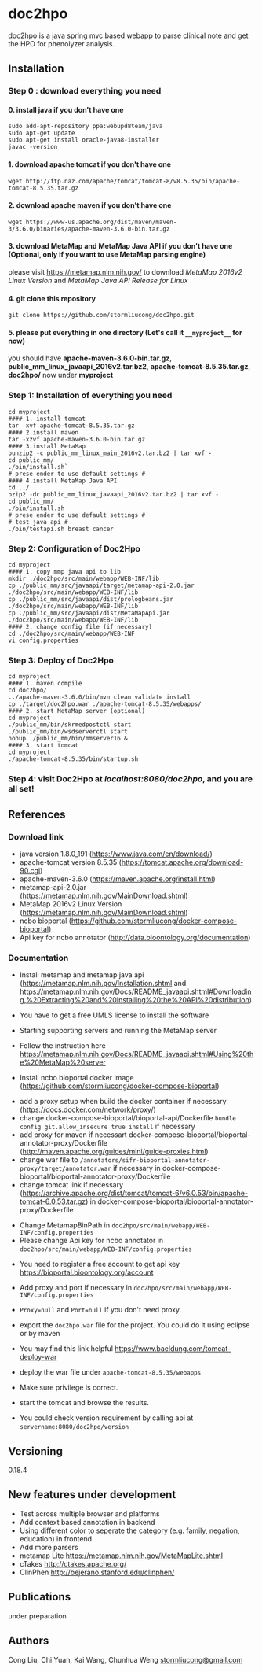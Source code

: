 # doc2hpo
doc2hpo is a java spring mvc based webapp to parse clinical note and get the HPO for phenolyzer analysis.
 ## Installation
  ### Step 0 : download everything you need
   #### 0. install java if you don't have one
  
   ```
   sudo add-apt-repository ppa:webupd8team/java
   sudo apt-get update
   sudo apt-get install oracle-java8-installer
   javac -version
   ```
  
   #### 1. download apache tomcat if you don't have one
   ```
   wget http://ftp.naz.com/apache/tomcat/tomcat-8/v8.5.35/bin/apache-tomcat-8.5.35.tar.gz
   ```
   #### 2. download apache maven if you don't have one
   ```
   wget https://www-us.apache.org/dist/maven/maven-3/3.6.0/binaries/apache-maven-3.6.0-bin.tar.gz
   ```
   #### 3. download MetaMap and MetaMap Java API if you don't have one (Optional, only if you want to use MetaMap parsing engine)
   please visit https://metamap.nlm.nih.gov/ to download _MetaMap 2016v2 Linux Version_ and _MetaMap Java API Release for Linux_
   #### 4. git clone this repository 
   ```
   git clone https://github.com/stormliucong/doc2hpo.git
   ```
   #### 5. please put everything in one directory (Let's call it `__myproject__` for now)
   you should have __apache-maven-3.6.0-bin.tar.gz__, __public_mm_linux_javaapi_2016v2.tar.bz2__, __apache-tomcat-8.5.35.tar.gz__, __doc2hpo/__ now under __myproject__

  ### Step 1: Installation of everything you need
  ```
  cd myproject
  #### 1. install tomcat
  tar -xvf apache-tomcat-8.5.35.tar.gz
  #### 2.install maven
  tar -xzvf apache-maven-3.6.0-bin.tar.gz
  #### 3.install MetaMap
  bunzip2 -c public_mm_linux_main_2016v2.tar.bz2 | tar xvf -
  cd public_mm/
  ./bin/install.sh` 
  # prese ender to use default settings #
  #### 4.install MetaMap Java API
  cd ../
  bzip2 -dc public_mm_linux_javaapi_2016v2.tar.bz2 | tar xvf -
  cd public_mm/
  ./bin/install.sh
  # prese ender to use default settings #
  # test java api #
  ./bin/testapi.sh breast cancer
  ```
  ### Step 2: Configuration of Doc2Hpo
  ```
  cd myproject
  #### 1. copy mmp java api to lib
  mkdir ./doc2hpo/src/main/webapp/WEB-INF/lib
  cp ./public_mm/src/javaapi/target/metamap-api-2.0.jar ./doc2hpo/src/main/webapp/WEB-INF/lib
  cp ./public_mm/src/javaapi/dist/prologbeans.jar ./doc2hpo/src/main/webapp/WEB-INF/lib
  cp ./public_mm/src/javaapi/dist/MetaMapApi.jar ./doc2hpo/src/main/webapp/WEB-INF/lib
  #### 2. change config file (if necessary)
  cd ./doc2hpo/src/main/webapp/WEB-INF
  vi config.properties
  ```
  ### Step 3: Deploy of Doc2Hpo
  ```
  cd myproject
  #### 1. maven compile
  cd doc2hpo/
  ../apache-maven-3.6.0/bin/mvn clean validate install
  cp ./target/doc2hpo.war ./apache-tomcat-8.5.35/webapps/
  #### 2. start MetaMap server (optional)
  cd myproject
  ./public_mm/bin/skrmedpostctl start
  ./public_mm/bin/wsdserverctl start
  nohup ./public_mm/bin/mmserver16 &
  #### 3. start tomcat
  cd myproject
  ./apache-tomcat-8.5.35/bin/startup.sh
  ```
  ### Step 4: visit Doc2Hpo at *localhost:8080/doc2hpo*, and you are all set!


## References
  ### Download link
  - java version 1.8.0_191 (https://www.java.com/en/download/)
  - apache-tomcat version 8.5.35 (https://tomcat.apache.org/download-90.cgi)
  - apache-maven-3.6.0 (https://maven.apache.org/install.html)
  - metamap-api-2.0.jar (https://metamap.nlm.nih.gov/MainDownload.shtml)
  - MetaMap 2016v2 Linux Version (https://metamap.nlm.nih.gov/MainDownload.shtml)
  - ncbo bioportal (https://github.com/stormliucong/docker-compose-bioportal)
  - Api key for ncbo annotator (http://data.bioontology.org/documentation)
  ### Documentation
  - Install metamap and metamap java api (https://metamap.nlm.nih.gov/Installation.shtml and https://metamap.nlm.nih.gov/Docs/README_javaapi.shtml#Downloading,%20Extracting%20and%20Installing%20the%20API%20distribution)
  * You have to get a free UMLS license to install the software
  - Starting supporting servers and running the MetaMap server
  * Follow the instruction here https://metamap.nlm.nih.gov/Docs/README_javaapi.shtml#Using%20the%20MetaMap%20server
  - Install ncbo bioportal docker image (https://github.com/stormliucong/docker-compose-bioportal)
  * add a proxy setup when build the docker container if necessary (https://docs.docker.com/network/proxy/)
  * change docker-compose-bioportal/bioportal-api/Dockerfile `bundle config git.allow_insecure true install` if necessary
  * add proxy for maven if necessart docker-compose-bioportal/bioportal-annotator-proxy/Dockerfile (http://maven.apache.org/guides/mini/guide-proxies.html)
  * change war file to `/annotators/sifr-bioportal-annotator-proxy/target/annotator.war` if necessary in docker-compose-bioportal/bioportal-annotator-proxy/Dockerfile 
  * change tomcat link if necessary (https://archive.apache.org/dist/tomcat/tomcat-6/v6.0.53/bin/apache-tomcat-6.0.53.tar.gz) in docker-compose-bioportal/bioportal-annotator-proxy/Dockerfile
  - Change MetamapBinPath in `doc2hpo/src/main/webapp/WEB-INF/config.properties`
  - Please change Api key for ncbo annotator in `doc2hpo/src/main/webapp/WEB-INF/config.properties`
  * You need to register a free account to get api key https://bioportal.bioontology.org/account
  - Add proxy and port if necessary in `doc2hpo/src/main/webapp/WEB-INF/config.properties`
  * `Proxy=null` and `Port=null` if you don't need proxy.
  - export the `doc2hpo.war` file for the project. You could do it using eclipse or by maven
  * You may find this link helpful https://www.baeldung.com/tomcat-deploy-war
  - deploy the war file under `apache-tomcat-8.5.35/webapps`
  * Make sure privilege is correct.
  - start the tomcat and browse the results.
  * You could check version requirement by calling api at `servername:8080/doc2hpo/version`

## Versioning
0.18.4

## New features under development
  - Test across multiple browser and platforms
  - Add context based annotation in backend
  - Using different color to seperate the category (e.g. family, negation, education) in frontend
  - Add more parsers
  - metamap Lite https://metamap.nlm.nih.gov/MetaMapLite.shtml
  - cTakes http://ctakes.apache.org/
  - ClinPhen http://bejerano.stanford.edu/clinphen/

## Publications
under preparation

## Authors
Cong Liu, Chi Yuan, Kai Wang, Chunhua Weng
stormliucong@gmail.com
